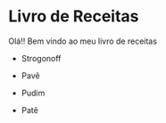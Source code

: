 # Livro de Receitas

Olá!! Bem vindo ao meu livro de receitas

- Strogonoff

- Pavê

- Pudim

- Patê
